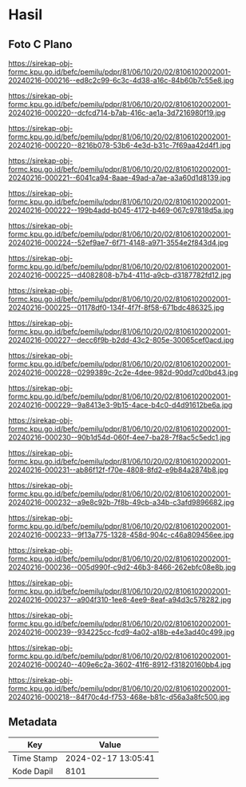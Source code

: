 # Hasil

## Foto C Plano

https://sirekap-obj-formc.kpu.go.id/befc/pemilu/pdpr/81/06/10/20/02/8106102002001-20240216-000216--ed8c2c99-6c3c-4d38-a16c-84b60b7c55e8.jpg

https://sirekap-obj-formc.kpu.go.id/befc/pemilu/pdpr/81/06/10/20/02/8106102002001-20240216-000220--dcfcd714-b7ab-416c-ae1a-3d7216980f19.jpg

https://sirekap-obj-formc.kpu.go.id/befc/pemilu/pdpr/81/06/10/20/02/8106102002001-20240216-000220--8216b078-53b6-4e3d-b31c-7f69aa42d4f1.jpg

https://sirekap-obj-formc.kpu.go.id/befc/pemilu/pdpr/81/06/10/20/02/8106102002001-20240216-000221--6041ca94-8aae-49ad-a7ae-a3a60d1d8139.jpg

https://sirekap-obj-formc.kpu.go.id/befc/pemilu/pdpr/81/06/10/20/02/8106102002001-20240216-000222--199b4add-b045-4172-b469-067c97818d5a.jpg

https://sirekap-obj-formc.kpu.go.id/befc/pemilu/pdpr/81/06/10/20/02/8106102002001-20240216-000224--52ef9ae7-6f71-4148-a971-3554e2f843d4.jpg

https://sirekap-obj-formc.kpu.go.id/befc/pemilu/pdpr/81/06/10/20/02/8106102002001-20240216-000225--d4082808-b7b4-411d-a9cb-d3187782fd12.jpg

https://sirekap-obj-formc.kpu.go.id/befc/pemilu/pdpr/81/06/10/20/02/8106102002001-20240216-000225--01178df0-134f-4f7f-8f58-671bdc486325.jpg

https://sirekap-obj-formc.kpu.go.id/befc/pemilu/pdpr/81/06/10/20/02/8106102002001-20240216-000227--decc6f9b-b2dd-43c2-805e-30065cef0acd.jpg

https://sirekap-obj-formc.kpu.go.id/befc/pemilu/pdpr/81/06/10/20/02/8106102002001-20240216-000228--0299389c-2c2e-4dee-982d-90dd7cd0bd43.jpg

https://sirekap-obj-formc.kpu.go.id/befc/pemilu/pdpr/81/06/10/20/02/8106102002001-20240216-000229--9a8413e3-9b15-4ace-b4c0-d4d91612be6a.jpg

https://sirekap-obj-formc.kpu.go.id/befc/pemilu/pdpr/81/06/10/20/02/8106102002001-20240216-000230--90b1d54d-060f-4ee7-ba28-7f8ac5c5edc1.jpg

https://sirekap-obj-formc.kpu.go.id/befc/pemilu/pdpr/81/06/10/20/02/8106102002001-20240216-000231--ab86f12f-f70e-4808-8fd2-e9b84a2874b8.jpg

https://sirekap-obj-formc.kpu.go.id/befc/pemilu/pdpr/81/06/10/20/02/8106102002001-20240216-000232--a9e8c92b-7f8b-49cb-a34b-c3afd9896682.jpg

https://sirekap-obj-formc.kpu.go.id/befc/pemilu/pdpr/81/06/10/20/02/8106102002001-20240216-000233--9f13a775-1328-458d-904c-c46a809456ee.jpg

https://sirekap-obj-formc.kpu.go.id/befc/pemilu/pdpr/81/06/10/20/02/8106102002001-20240216-000236--005d990f-c9d2-46b3-8466-262ebfc08e8b.jpg

https://sirekap-obj-formc.kpu.go.id/befc/pemilu/pdpr/81/06/10/20/02/8106102002001-20240216-000237--a904f310-1ee8-4ee9-8eaf-a94d3c578282.jpg

https://sirekap-obj-formc.kpu.go.id/befc/pemilu/pdpr/81/06/10/20/02/8106102002001-20240216-000239--934225cc-fcd9-4a02-a18b-e4e3ad40c499.jpg

https://sirekap-obj-formc.kpu.go.id/befc/pemilu/pdpr/81/06/10/20/02/8106102002001-20240216-000240--409e6c2a-3602-41f6-8912-f31820160bb4.jpg

https://sirekap-obj-formc.kpu.go.id/befc/pemilu/pdpr/81/06/10/20/02/8106102002001-20240216-000218--84f70c4d-f753-468e-b81c-d56a3a8fc500.jpg


## Metadata

| Key        | Value               |
| ---------- | ------------------- |
| Time Stamp | 2024-02-17 13:05:41 |
| Kode Dapil | 8101                |



